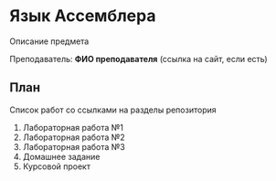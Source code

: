 # Язык Ассемблера

Описание предмета

Преподаватель: **ФИО преподавателя** (ссылка на сайт, если есть)

## План

Список работ со ссылками на разделы репозитория

1. Лабораторная работа №1
2. Лабораторная работа №2
3. Лабораторная работа №3
4. Домашнее задание
5. Курсовой проект

